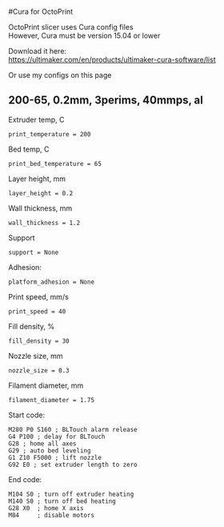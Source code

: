 #Cura for OctoPrint

OctoPrint slicer uses Cura config files  
However, Cura must be version 15.04 or lower  

Download it here:  
https://ultimaker.com/en/products/ultimaker-cura-software/list  

Or use my configs on this page  

200-65, 0.2mm, 3perims, 40mmps, al
---------------
Extruder temp, C  

	print_temperature = 200
	
Bed temp, C  

	print_bed_temperature = 65

Layer height, mm  

	layer_height = 0.2
	
Wall thickness, mm  

	wall_thickness = 1.2

Support  

	support = None
	
Adhesion:  

	platform_adhesion = None

Print speed, mm/s  

	print_speed = 40

Fill density, %  

	fill_density = 30

Nozzle size, mm  

	nozzle_size = 0.3
	
Filament diameter, mm  

	filament_diameter = 1.75

Start code:  

	M280 P0 S160 ; BLTouch alarm release
	G4 P100 ; delay for BLTouch
	G28 ; home all axes
	G29 ; auto bed leveling
	G1 Z10 F5000 ; lift nozzle
	G92 E0 ; set extruder length to zero

End code:  

	M104 S0 ; turn off extruder heating
	M140 S0 ; turn off bed heating
	G28 X0  ; home X axis
	M84     ; disable motors

	